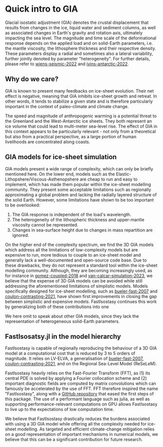 # Quick intro to GIA

Glacial isostatic adjustment (GIA) denotes the crustal displacement that results from changes in the ice, liquid water and sediment columns, as well as associated changes in Earth's gravity and rotation axis, ultimately impacting the sea level. The magnitude and time scale of the deformational response depends on the applied load and on solid-Earth parameters, i.e. the mantle viscosity, the lithosphere thickness and their respective density. These parameters display a radial and sometimes also a lateral variability, further jointly denoted by parameter "heterogeneity". For further details, please refer to [wiens-seismic-2022](@cite) and [ivins-antarctic-2022](@cite).

## Why do we care?

GIA is known to present many feedbacks on ice-sheet evolution. Their net effect is negative, meaning that GIA inhibits ice-sheet growth and retreat. In other words, it tends to stabilize a given state and is therefore particularly important in the context of paleo-climate and climate change.

The speed and magnitude of anthropogenic warming is a potential threat to the Greenland and the West-Antarctic ice sheets. They both represent an ice volume that could lead to multi-meter sea-level rise. The effect of GIA in this context appears to be particularly relevant - not only from a theoretical but also from a practical perspective, as a large portion of human livelihoods are concentrated along coasts.

## GIA models for ice-sheet simulation

GIA models present a wide range of complexity, which can only be briefly mentioned here. On the lower end, models such as the Elastic-Lithopshere/Viscous-Asthenopshere are cheap to run and easy to implement, which has made them popular within the ice-sheet modelling community. They present some acceptable limitations such as regionally approximating a global problem and lacking the radially layered structure of the solid Earth. However, some limitations have shown to be too important to be overlooked:
1. The GIA response is independent of the load's wavelength.
2. The heterogeneity of the lithospheric thickness and upper-mantle viscosity cannot be represented.
3. Changes in sea-surface height due to changes in mass repartition are ignored.

On the higher end of the complexity spectrum, we find the 3D GIA models which address all the limitations of low-complexity models but are expensive to run, more tedious to couple to an ice-sheet model and generally lack a well-documented and open-source code base. Due to these drawbacks, they do not represent a standard tool within the ice-sheet modelling community. Although, they are becoming increasingly used, as for instance in [gomez-coupled-2018](@cite) and [van-calcar-simulation-2023](@cite), we believe that the expense of 3D GIA models can be avoided while still addressing the aforementioned limitations of simplistic models. Models specifically designed for ice-sheet modelling, such as [bueler-fast-2007](@cite) and [coulon-contrasting-2021](@cite), have shown first improvements in closing the gap between simplistic and expensive models. FastIsostasy continues this work by generalizing both of these contributions into one

We here omit to speak about other GIA models, since they lack the representation of heterogeneous solid-Earth parameters.

## FastIsosatsy.jl in the model hierarchy

FastIsostasy is capable of regionally reproducing the behaviour of a 3D GIA model at a computational cost that is reduced by 3 to 5 orders of magnitude. It relies on LV-ELVA, a generalisation of [bueler-fast-2007, coulon-contrasting-2021](@cite), and on the Regional Sea-Level Model (ReSeLeM).

FastIsostasy heavily relies on the Fast-Fourier Transform (FFT), as (1) its central PDE is solved by applying a Fourier collocation scheme and (2) important diagnostic fields are computed by matrix convolutions which can famously be accelerated by the use of FFT. FFT therefore inspired the name "FastIsostasy", along with a [GitHub repository](https://github.com/bueler/fast-earth) that eased the first steps of this package. The use of a performant language such as julia, as well as supporting performance-relevant computations on GPU allows FastIsostasy to live up to the expectations of low computation time.

We believe that FastIsostasy drastically reduces the burdens associated with using a 3D GIA model while offering all the complexity needed for ice-sheet modelling. As targeted and efficient climate-change mitigation relies on a good representation of important mechanisms in numerical models, we believe that this can be a significant contribution for future research.